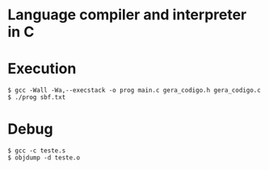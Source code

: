 # Language compiler and interpreter in C

# Execution

``` shell
$ gcc -Wall -Wa,--execstack -o prog main.c gera_codigo.h gera_codigo.c
$ ./prog sbf.txt
```

# Debug

``` shell
$ gcc -c teste.s
$ objdump -d teste.o
```
